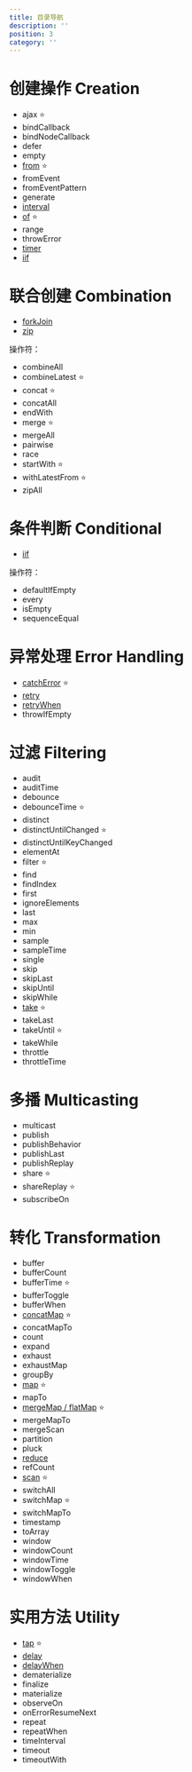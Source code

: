 ```yaml
---
title: 目录导航
description: ''
position: 3
category: ''
---
```


# 创建操作 Creation

- ajax ⭐
- bindCallback
- bindNodeCallback
- defer
- empty
- [from](/creation/from) ⭐
- fromEvent
- fromEventPattern
- generate
- [interval](/creation/interval)
- [of](/creation/of) ⭐
- range
- throwError
- [timer](/creation/timer)
- [iif](/conditional/iif)

# 联合创建 Combination

- [forkJoin](/combination/forkJoin)
- [zip](/combination/zip)

操作符：

- combineAll
- combineLatest ⭐
- concat ⭐
- concatAll
- endWith
- merge ⭐
- mergeAll
- pairwise
- race
- startWith ⭐
- withLatestFrom ⭐
- zipAll

# 条件判断 Conditional

- [iif](/conditional/iif)

操作符：

- defaultIfEmpty
- every
- isEmpty
- sequenceEqual

# 异常处理 Error Handling

- [catchError](/error/catchError) ⭐
- [retry](/error/retry)
- [retryWhen](/error/retryWhen)
- throwIfEmpty

# 过滤 Filtering

- audit
- auditTime
- debounce
- debounceTime ⭐
- distinct
- distinctUntilChanged ⭐
- distinctUntilKeyChanged
- elementAt
- filter ⭐
- find
- findIndex
- first
- ignoreElements
- last
- max
- min
- sample
- sampleTime
- single
- skip
- skipLast
- skipUntil
- skipWhile
- [take](/filtering/take) ⭐
- takeLast
- takeUntil ⭐
- takeWhile
- throttle
- throttleTime

# 多播 Multicasting

- multicast
- publish
- publishBehavior
- publishLast
- publishReplay
- share ⭐
- shareReplay ⭐
- subscribeOn

# 转化 Transformation

- buffer
- bufferCount
- bufferTime ⭐
- bufferToggle
- bufferWhen
- [concatMap](/transformation/concatMap) ⭐
- concatMapTo
- count
- expand
- exhaust
- exhaustMap
- groupBy
- [map](/transformation/map) ⭐
- mapTo
- [mergeMap / flatMap](/transformation/mergeMap) ⭐
- mergeMapTo
- mergeScan
- partition
- pluck
- [reduce](/transformation/reduce)
- refCount
- [scan](/transformation/scan) ⭐
- switchAll
- switchMap ⭐
- switchMapTo
- timestamp
- toArray
- window
- windowCount
- windowTime
- windowToggle
- windowWhen

# 实用方法 Utility

- [tap](/utility/tap) ⭐
- [delay](/utility/delay)
- [delayWhen](/utility/delayWhen)
- dematerialize
- finalize
- materialize
- observeOn
- onErrorResumeNext
- repeat
- repeatWhen
- timeInterval
- timeout
- timeoutWith
  <!-- - toPromise -->

